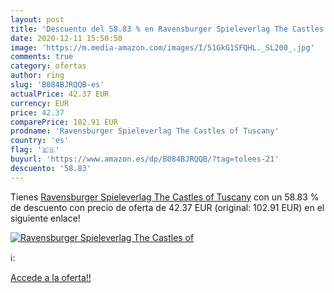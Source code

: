 ```yaml
---
layout: post
title: 'Descuento del 58.83 % en Ravensburger Spieleverlag The Castles of'
date: 2020-12-11 15:50:50
image: 'https://m.media-amazon.com/images/I/51GkG1SFQHL._SL200_.jpg'
comments: true
category: ofertas
author: ring
slug: 'B084BJRQQB-es'
actualPrice: 42.37 EUR
currency: EUR
price: 42.37
comparePrice: 102.91 EUR
prodname: 'Ravensburger Spieleverlag The Castles of Tuscany'
country: 'es'
flag: '🇪🇸'
buyurl: 'https://www.amazon.es/dp/B084BJRQQB/?tag=tolees-21'
descuento: '58.83'
---
```


Tienes [Ravensburger Spieleverlag The Castles of Tuscany](https://www.amazon.es/dp/B084BJRQQB/?tag=tolees-21) con un 58.83 % de descuento con precio de oferta de 42.37 EUR (original: 102.91 EUR) en el siguiente enlace!

[![Ravensburger Spieleverlag The Castles of](https://m.media-amazon.com/images/I/51GkG1SFQHL._SL200_.jpg)](https://www.amazon.es/dp/B084BJRQQB/?tag=tolees-21)

ℹ️:


[Accede a la oferta!!](https://www.amazon.es/dp/B084BJRQQB/?tag=tolees-21)
